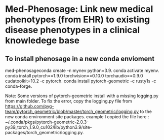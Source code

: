 # Med-Phenosage: Link new medical phenotypes (from EHR) to existing disease phenotypes in a clinical knowledege base


## To install phenosage in a new conda envioment
med-phenosageconda create -n mynev python=3.9. 
conda activate myenv. 
conda install pytorch==1.9.0 torchvision==0.10.0 torchaudio==0.9.0 cudatoolkit=10.2 -c pytorch. 
conda install pytorch-geometric -c rusty1s -c conda-forge. 
   

Note: Some versions of pytorch-geometric install with a missing logging.py from main folder.
To fix the error, copy the logging.py file from
https://github.com/pyg-team/pytorch_geometric/blob/master/torch_geometric/logging.py
to the new conda environment site packages. 
example I copied the file here :
~/.conda/pkgs/pytorch-geometric-2.0.3-py39_torch_1.9.0_cu102/lib/python3.9/site-packages/torch_geometric/logging.py. 


